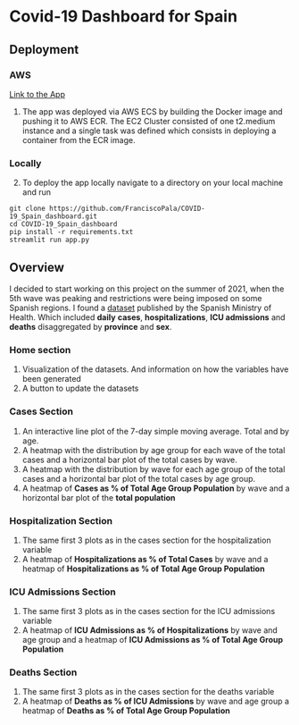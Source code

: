 # Covid-19 Dashboard for Spain
## Deployment
### AWS
<a href="http://ec2-34-244-246-110.eu-west-1.compute.amazonaws.com:8501/" target=”_blank” >Link to the App</a>
1. The app was deployed via AWS ECS by building the Docker image and pushing it to AWS ECR. The EC2 Cluster consisted of one t2.medium instance and a single task was defined which consists in deploying a container from the ECR image.
### Locally 
2. To deploy the app locally navigate to a directory on your local machine and run
```
git clone https://github.com/FranciscoPala/COVID-19_Spain_dashboard.git
cd COVID-19_Spain_dashboard
pip install -r requirements.txt
streamlit run app.py
```
## Overview
I decided to start working on this project on the summer of 2021, when the 5th wave was peaking and restrictions were being imposed on some Spanish regions. I found a [dataset](https://cnecovid.isciii.es/covid19/) published by the Spanish Ministry of Health. Which included **daily** **cases**, **hospitalizations**, **ICU admissions** and **deaths** disaggregated by **province** and **sex**.  
### Home section
1. Visualization of the datasets. And information on how the variables have been generated
1. A button to update the datasets
### Cases Section
1. An interactive line plot of the 7-day simple moving average. Total and by age.
2. A heatmap with the distribution by age group for each wave of the total cases and a horizontal bar plot of the total cases by wave.
3. A heatmap with the distribution by wave for each age group of the total cases and a horizontal bar plot of the total cases by age group.
4. A heatmap of **Cases as % of Total Age Group Population** by wave and a horizontal bar plot of the **total population**
### Hospitalization Section
1. The same first 3 plots as in the cases section for the hospitalization variable
1. A heatmap of **Hospitalizations as % of Total Cases** by wave and a heatmap of **Hospitalizations as % of Total Age Group Population**
### ICU Admissions Section
1. The same first 3 plots as in the cases section for the ICU admissions variable
1. A heatmap of **ICU Admissions as % of Hospitalizations** by wave and age group and a heatmap of **ICU Admissions as % of Total Age Group Population**
### Deaths Section 
1. The same first 3 plots as in the cases section for the deaths variable
1. A heatmap of **Deaths as % of ICU Admissions** by wave and age group a heatmap of **Deaths as % of Total Age Group Population**
